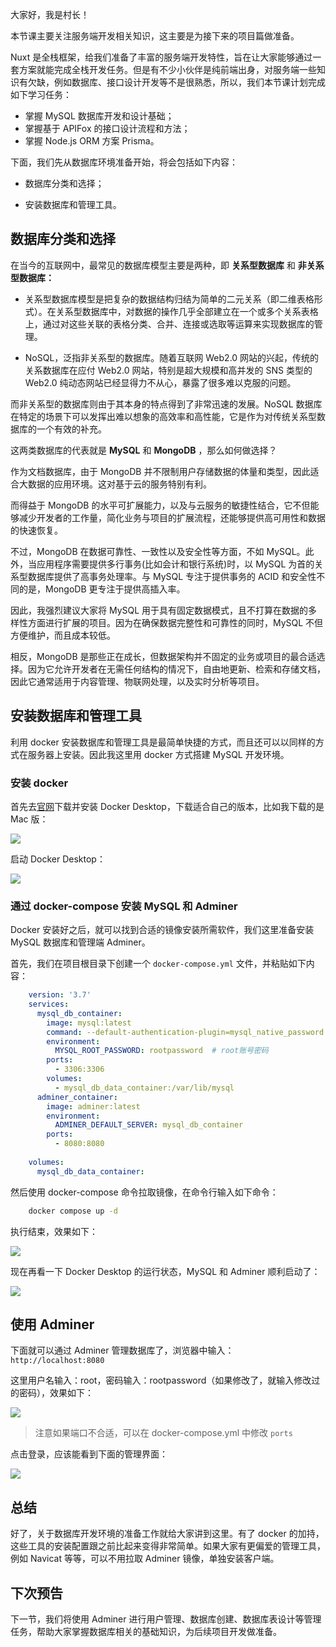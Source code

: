 大家好，我是村长！

本节课主要关注服务端开发相关知识，这主要是为接下来的项目篇做准备。

Nuxt
是全栈框架，给我们准备了丰富的服务端开发特性，旨在让大家能够通过一套方案就能完成全栈开发任务。但是有不少小伙伴是纯前端出身，对服务端一些知识有欠缺，例如数据库、接口设计开发等不是很熟悉，所以，我们本节课计划完成如下学习任务：

  * 掌握 MySQL 数据库开发和设计基础；
  * 掌握基于 APIFox 的接口设计流程和方法；
  * 掌握 Node.js ORM 方案 Prisma。

下面，我们先从数据库环境准备开始，将会包括如下内容：

  * 数据库分类和选择；

  * 安装数据库和管理工具。

## 数据库分类和选择

在当今的互联网中，最常见的数据库模型主要是两种，即 **关系型数据库** 和 **非关系型数据库：**

  * 关系型数据库模型是把复杂的数据结构归结为简单的二元关系（即二维表格形式）。在关系型数据库中，对数据的操作几乎全部建立在一个或多个关系表格上，通过对这些关联的表格分类、合并、连接或选取等运算来实现数据库的管理。

  * NoSQL，泛指非关系型的数据库。随着互联网 Web2.0 网站的兴起，传统的关系数据库在应付 Web2.0 网站，特别是超大规模和高并发的 SNS 类型的 Web2.0 纯动态网站已经显得力不从心，暴露了很多难以克服的问题。

而非关系型的数据库则由于其本身的特点得到了非常迅速的发展。NoSQL
数据库在特定的场景下可以发挥出难以想象的高效率和高性能，它是作为对传统关系型数据库的一个有效的补充。

这两类数据库的代表就是 **MySQL** 和 **MongoDB** ，那么如何做选择？

作为文档数据库，由于 MongoDB 并不限制用户存储数据的体量和类型，因此适合大数据的应用环境。这对基于云的服务特别有利。

而得益于 MongoDB
的水平可扩展能力，以及与云服务的敏捷性结合，它不但能够减少开发者的工作量，简化业务与项目的扩展流程，还能够提供高可用性和数据的快速恢复。

不过，MongoDB 在数据可靠性、一致性以及安全性等方面，不如 MySQL。此外，当应用程序需要提供多行事务(比如会计和银行系统)时，以 MySQL
为首的关系型数据库提供了高事务处理率。与 MySQL 专注于提供事务的 ACID 和安全性不同的是，MongoDB 更专注于提供高插入率。

因此，我强烈建议大家将 MySQL 用于具有固定数据模式，且不打算在数据的多样性方面进行扩展的项目。因为在确保数据完整性和可靠性的同时，MySQL
不但方便维护，而且成本较低。

相反，MongoDB
是那些正在成长，但数据架构并不固定的业务或项目的最合适选择。因为它允许开发者在无需任何结构的情况下，自由地更新、检索和存储文档，因此它通常适用于内容管理、物联网处理，以及实时分析等项目。

## 安装数据库和管理工具

利用 docker 安装数据库和管理工具是最简单快捷的方式，而且还可以以同样的方式在服务器上安装。因此我这里用 docker 方式搭建 MySQL
开发环境。

### 安装 docker

首先去[官网](https://www.docker.com/)下载并安装 Docker Desktop，下载适合自己的版本，比如我下载的是 Mac 版：

![](img\20\1.image)

启动 Docker Desktop：

![](img\20\2.image)

### 通过 docker-compose 安装 MySQL 和 Adminer

Docker 安装好之后，就可以找到合适的镜像安装所需软件，我们这里准备安装 MySQL 数据库和管理端 Adminer。

首先，我们在项目根目录下创建一个 `docker-compose.yml` 文件，并粘贴如下内容：

```yml
    version: '3.7'
    services:
      mysql_db_container:
        image: mysql:latest
        command: --default-authentication-plugin=mysql_native_password
        environment:
          MYSQL_ROOT_PASSWORD: rootpassword  # root账号密码
        ports:
          - 3306:3306
        volumes:
          - mysql_db_data_container:/var/lib/mysql
      adminer_container:
        image: adminer:latest
        environment:
          ADMINER_DEFAULT_SERVER: mysql_db_container
        ports:
          - 8080:8080
    
    volumes:
      mysql_db_data_container:
```

然后使用 docker-compose 命令拉取镜像，在命令行输入如下命令：

```bash
    docker compose up -d
```

执行结束，效果如下：

![](img\20\3.image)

现在再看一下 Docker Desktop 的运行状态，MySQL 和 Adminer 顺利启动了：

![](img\20\4.image)

## 使用 Adminer

下面就可以通过 Adminer
管理数据库了，浏览器中输入：`http://localhost:8080`

这里用户名输入：root，密码输入：rootpassword（如果修改了，就输入修改过的密码），效果如下：

![](img\20\5.image)

> 注意如果端口不合适，可以在 docker-compose.yml 中修改 `ports`

点击登录，应该能看到下面的管理界面：

![](img\20\6.image)

## 总结

好了，关于数据库开发环境的准备工作就给大家讲到这里。有了 docker 的加持，这些工具的安装配置跟之前比起来变得非常简单。如果大家有更偏爱的管理工具，例如
Navicat 等等，可以不用拉取 Adminer 镜像，单独安装客户端。

## 下次预告

下一节，我们将使用 Adminer 进行用户管理、数据库创建、数据库表设计等管理任务，帮助大家掌握数据库相关的基础知识，为后续项目开发做准备。

